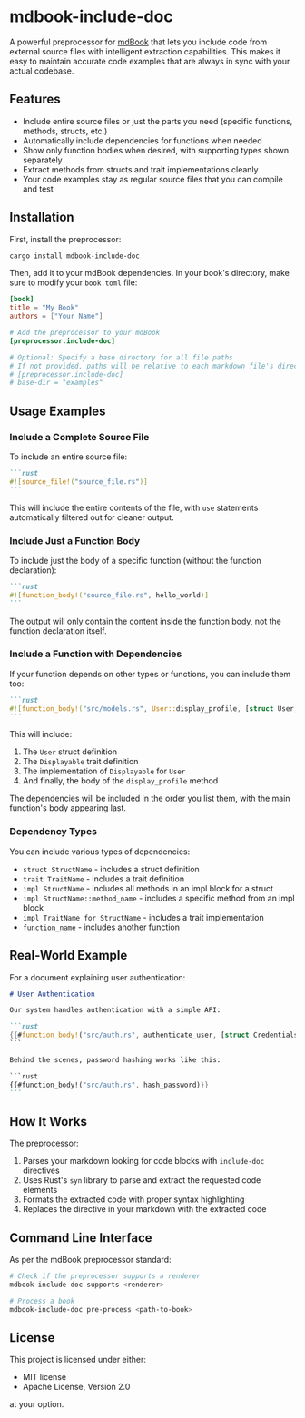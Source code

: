 # mdbook-include-doc

A powerful preprocessor for [mdBook](https://rust-lang.github.io/mdBook/) that lets you include code from external source files with intelligent extraction capabilities. This makes it easy to maintain accurate code examples that are always in sync with your actual codebase.

## Features

- Include entire source files or just the parts you need (specific functions, methods, structs, etc.)
- Automatically include dependencies for functions when needed
- Show only function bodies when desired, with supporting types shown separately
- Extract methods from structs and trait implementations cleanly
- Your code examples stay as regular source files that you can compile and test

## Installation

First, install the preprocessor:

```bash
cargo install mdbook-include-doc
```

Then, add it to your mdBook dependencies. In your book's directory, make sure to modify your `book.toml` file:

```toml
[book]
title = "My Book"
authors = ["Your Name"]

# Add the preprocessor to your mdBook
[preprocessor.include-doc]

# Optional: Specify a base directory for all file paths
# If not provided, paths will be relative to each markdown file's directory
# [preprocessor.include-doc]
# base-dir = "examples"
```

## Usage Examples

### Include a Complete Source File

To include an entire source file:

````markdown
```rust
#![source_file!("source_file.rs")]
```
````

This will include the entire contents of the file, with `use` statements automatically filtered out for cleaner output.

### Include Just a Function Body

To include just the body of a specific function (without the function declaration):

````markdown
```rust
#![function_body!("source_file.rs", hello_world)]
```
````

The output will only contain the content inside the function body, not the function declaration itself.

### Include a Function with Dependencies

If your function depends on other types or functions, you can include them too:

````markdown
```rust
#![function_body!("src/models.rs", User::display_profile, [struct User, trait Displayable, impl Displayable for User])]
```
````

This will include:
1. The `User` struct definition
2. The `Displayable` trait definition
3. The implementation of `Displayable` for `User`
4. And finally, the body of the `display_profile` method

The dependencies will be included in the order you list them, with the main function's body appearing last.

### Dependency Types

You can include various types of dependencies:

- `struct StructName` - includes a struct definition
- `trait TraitName` - includes a trait definition
- `impl StructName` - includes all methods in an impl block for a struct
- `impl StructName::method_name` - includes a specific method from an impl block
- `impl TraitName for StructName` - includes a trait implementation
- `function_name` - includes another function

## Real-World Example

For a document explaining user authentication:

````markdown
# User Authentication

Our system handles authentication with a simple API:

```rust
{{#function_body!("src/auth.rs", authenticate_user, [struct Credentials, struct User, fn validate_password])}}
```

Behind the scenes, password hashing works like this:

```rust
{{#function_body!("src/auth.rs", hash_password)}}
```
````

## How It Works

The preprocessor:

1. Parses your markdown looking for code blocks with `include-doc` directives
2. Uses Rust's `syn` library to parse and extract the requested code elements
3. Formats the extracted code with proper syntax highlighting
4. Replaces the directive in your markdown with the extracted code

## Command Line Interface

As per the mdBook preprocessor standard:

```bash
# Check if the preprocessor supports a renderer
mdbook-include-doc supports <renderer>

# Process a book
mdbook-include-doc pre-process <path-to-book>
```

## License

This project is licensed under either:

- MIT license
- Apache License, Version 2.0

at your option.